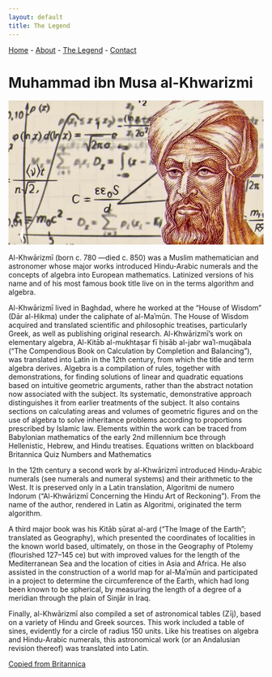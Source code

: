 ```yaml
---
layout: default
title: The Legend
---
```


<a href="index">Home</a> -
<a href="about">About</a> -
<a href="legend">The Legend</a> -
<a href="contact">Contact</a>

# Muhammad ibn Musa al-Khwarizmi

![Picture of Muhammad ibn Musa al-Khwarizmi](assets/images/Al-Khwarizmi.jpg)

Al-Khwārizmī (born c. 780 —died c. 850) was a Muslim mathematician and astronomer whose major works introduced Hindu-Arabic numerals and the concepts of algebra into European mathematics. Latinized versions of his name and of his most famous book title live on in the terms algorithm and algebra.

Al-Khwārizmī lived in Baghdad, where he worked at the “House of Wisdom” (Dār al-Ḥikma) under the caliphate of al-Maʾmūn. The House of Wisdom acquired and translated scientific and philosophic treatises, particularly Greek, as well as publishing original research. Al-Khwārizmī’s work on elementary algebra, Al-Kitāb al-mukhtaṣar fī ḥisāb al-jabr waʾl-muqābala (“The Compendious Book on Calculation by Completion and Balancing”), was translated into Latin in the 12th century, from which the title and term algebra derives. Algebra is a compilation of rules, together with demonstrations, for finding solutions of linear and quadratic equations based on intuitive geometric arguments, rather than the abstract notation now associated with the subject. Its systematic, demonstrative approach distinguishes it from earlier treatments of the subject. It also contains sections on calculating areas and volumes of geometric figures and on the use of algebra to solve inheritance problems according to proportions prescribed by Islamic law. Elements within the work can be traced from Babylonian mathematics of the early 2nd millennium bce through Hellenistic, Hebrew, and Hindu treatises.
Equations written on blackboard
Britannica Quiz
Numbers and Mathematics

In the 12th century a second work by al-Khwārizmī introduced Hindu-Arabic numerals (see numerals and numeral systems) and their arithmetic to the West. It is preserved only in a Latin translation, Algoritmi de numero Indorum (“Al-Khwārizmī Concerning the Hindu Art of Reckoning”). From the name of the author, rendered in Latin as Algoritmi, originated the term algorithm.

A third major book was his Kitāb ṣūrat al-arḍ (“The Image of the Earth”; translated as Geography), which presented the coordinates of localities in the known world based, ultimately, on those in the Geography of Ptolemy (flourished 127–145 ce) but with improved values for the length of the Mediterranean Sea and the location of cities in Asia and Africa. He also assisted in the construction of a world map for al-Maʾmūn and participated in a project to determine the circumference of the Earth, which had long been known to be spherical, by measuring the length of a degree of a meridian through the plain of Sinjār in Iraq.

Finally, al-Khwārizmī also compiled a set of astronomical tables (Zīj), based on a variety of Hindu and Greek sources. This work included a table of sines, evidently for a circle of radius 150 units. Like his treatises on algebra and Hindu-Arabic numerals, this astronomical work (or an Andalusian revision thereof) was translated into Latin.

<a href="https://www.britannica.com/biography/al-Khwarizmi">Copied from Britannica</a>

